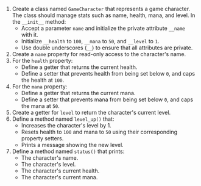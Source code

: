1. Create a class named `GameCharacter` that represents a game character. The class should manage stats such as name, health, mana, and level. In the `__init__` method:
    - Accept a parameter `name` and initialize the private attribute `__name` with it.
    - Initialize `__health` to `100`, `__mana` to `50`, and `__level` to `1`.
    - Use double underscores (`__`) to ensure that all attributes are private.
2. Create a `name` property for read-only access to the character's name.
3. For the `health` property:
     - Define a getter that returns the current health.
     - Define a setter that prevents health from being set below `0`, and caps the health at `100`.
4. For the `mana` property:
     - Define a getter that returns the current mana.
     - Define a setter that prevents mana from being set below `0`, and caps the mana at `50`.
5. Create a getter for `level` to return the character's current level.
6. Define a method named `level_up()` that:
    - Increases the character's level by 1.
    - Resets health to `100` and mana to `50` using their corresponding property setters.
    - Prints a message showing the new level.
7. Define a method named `status()` that prints:
    - The character's name.
    - The character's level.
    - The character's current health.
    - The character's current mana.